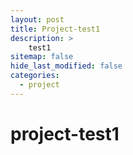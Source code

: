 ```yaml
---
layout: post
title: Project-test1
description: >
    test1
sitemap: false
hide_last_modified: false
categories:
  - project
---
```


# project-test1